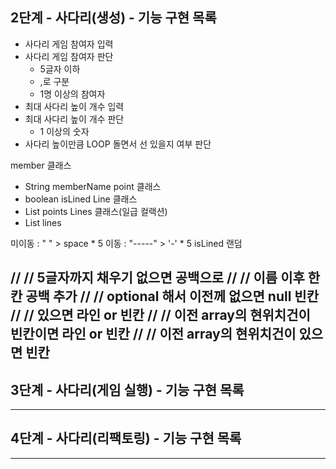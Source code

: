 ## 2단계 - 사다리(생성) - 기능 구현 목록
- 사다리 게임 참여자 입력
- 사다리 게임 참여자 판단
    - 5글자 이하
    - ,로 구분
    - 1명 이상의 참여자
- 최대 사다리 높이 개수 입력
- 최대 사다리 높이 개수 판단
    - 1 이상의 숫자
- 사다리 높이만큼 LOOP 돌면서 선 있을지 여부 판단 

member 클래스
- String memberName
  point 클래스
- boolean isLined
  Line 클래스
- List<point> points
  Lines 클래스(일급 컬랙션)
- List<Line> lines

미이동 : "     " > space * 5
이동 : "-----" > '-' * 5
isLined 랜덤

//        // 5글자까지 채우기 없으면 공백으로
//        // 이름 이후 한칸 공백 추가
//        // optional 해서 이전께 없으면 null 빈칸
//        // 있으면 라인 or 빈칸
//        // 이전 array의 현위치건이 빈칸이면 라인 or 빈칸
//        // 이전 array의 현위치건이 있으면 빈칸
-------------------------------------------------------------------------------
## 3단계 - 사다리(게임 실행) - 기능 구현 목록


-------------------------------------------------------------------------------
## 4단계 - 사다리(리팩토링) - 기능 구현 목록


-------------------------------------------------------------------------------